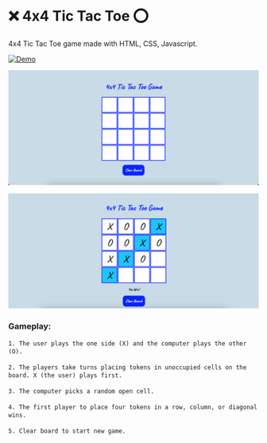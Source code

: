 # :x: 4x4 Tic Tac Toe :o:

4x4 Tic Tac Toe game made with HTML, CSS, Javascript.

 [![Demo](https://img.shields.io/badge/Demo-informational?style=for-the-badge&logo=github)](https://nanifour.github.io/4x4-TicTacToe/)

![screenshot](images/game.png)

![screenshot](images/win.png)


### Gameplay:

    1. The user plays the one side (X) and the computer plays the other (O).

    2. The players take turns placing tokens in unoccupied cells on the board. X (the user) plays first.

    3. The computer picks a random open cell.

    4. The first player to place four tokens in a row, column, or diagonal wins.

    5. Clear board to start new game.